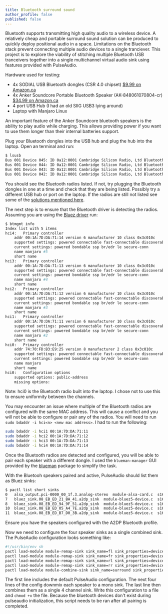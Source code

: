 ```yaml
---
title: Bluetooth surround sound
author_profile: false
published: false
---
```


Bluetooth supports transmitting high quality audio to a wireless device. A relatively cheap and portable surround sound solution can be produced to quickly deploy positional audio in a space. Limitations on the Bluetooth stack prevent connecting multiple audio devices to a single tranciever. This project is to explore the viability of stitching multiple Bluetooth USB tranceivers together into a single multichannel virtual audio sink using features provided with PulseAudio.

Hardware used for testing:
- 4x SODIAL USB Bluetooth dongles (CSR 4.0 chipset) [$9.99 on Amazon.ca](https://www.amazon.ca/gp/product/B00E38N7QE/)
- 4x Anker Soundcore Portable Bluetooth Speaker (AK-848061070804-cr) [$34.99 on Amazon.ca](https://www.amazon.ca/gp/product/B07QQQG7FV/)
- 4 port USB Hub (I had an old SIIG USB3 lying around)
- Laptop with Manjaro Linux

An important feature of the Anker Soundcore bluetooth speakers is the ability to play audio while charging. This allows providing power if you want to use them longer than their internal batteries support.

Plug your Bluetooth dongles into the USB hub and plug the hub into the laptop. Open an terminal and run:
```sh
$ lsusb
Bus 001 Device 045: ID 0a12:0001 Cambridge Silicon Radio, Ltd Bluetooth Dongle (HCI mode)
Bus 001 Device 044: ID 0a12:0001 Cambridge Silicon Radio, Ltd Bluetooth Dongle (HCI mode)
Bus 001 Device 043: ID 0a12:0001 Cambridge Silicon Radio, Ltd Bluetooth Dongle (HCI mode)
Bus 001 Device 042: ID 0a12:0001 Cambridge Silicon Radio, Ltd Bluetooth Dongle (HCI mode)
```

You should see the Bluetooth radios listed. If not, try plugging the Bluetooth dongles in one at a time and check that they are being listed.
Possibly try a different USB hub or port on the laptop. If the radios are still not listed see some of the [solutions mentioned here](https://superuser.com/questions/1310775/bluetooth-adapter-not-detected-on-linux).

The next step is to ensure that the Bluetooth driver is detecting the radios. Assuming you are using the [Bluez driver](https://archlinux.org/packages/extra/x86_64/bluez/) run:
```sh
$ btmgmt info
Index list with 5 items
hci4:	Primary controller
	addr 00:1A:7D:DA:71:14 version 6 manufacturer 10 class 0x3c010c
	supported settings: powered connectable fast-connectable discoverable bondable link-security ssp br/edr hs le advertising secure-conn debug-keys privacy static-addr phy-configuration 
	current settings: powered bondable ssp br/edr le secure-conn 
	name manjaro #5
	short name 
hci3:	Primary controller
	addr 00:1A:7D:DA:71:13 version 6 manufacturer 10 class 0x3c010c
	supported settings: powered connectable fast-connectable discoverable bondable link-security ssp br/edr hs le advertising secure-conn debug-keys privacy static-addr phy-configuration 
	current settings: powered bondable ssp br/edr le secure-conn 
	name manjaro #4
	short name 
hci2:	Primary controller
	addr 00:1A:7D:DA:71:12 version 6 manufacturer 10 class 0x3c010c
	supported settings: powered connectable fast-connectable discoverable bondable link-security ssp br/edr hs le advertising secure-conn debug-keys privacy static-addr phy-configuration 
	current settings: powered bondable ssp br/edr le secure-conn 
	name manjaro #3
	short name 
hci1:	Primary controller
	addr 00:1A:7D:DA:71:11 version 6 manufacturer 10 class 0x3c010c
	supported settings: powered connectable fast-connectable discoverable bondable link-security ssp br/edr hs le advertising secure-conn debug-keys privacy static-addr phy-configuration 
	current settings: powered bondable ssp br/edr le secure-conn 
	name manjaro #2
	short name 
hci0:	Primary controller
	addr 74:70:FD:B3:E9:25 version 8 manufacturer 2 class 0x3c010c
	supported settings: powered connectable fast-connectable discoverable bondable link-security ssp br/edr hs le advertising secure-conn debug-keys privacy configuration static-addr phy-configuration wide-band-speech 
	current settings: powered bondable ssp br/edr le secure-conn 
	name manjaro
	short name 
hci0:	Configuration options
	supported options: public-address 
	missing options: 

```

Note: hci0 is the Bluetooth radio built into the laptop. I chose not to use this to ensure uniformity between the channels.

You may encounter an issue where multiple of the Bluetooth radios are configured with the same MAC address. This will cause a conflict and you will not be able to configure or pair any of the radios. You will need to run `sudo bdaddr -i hci<n> <new mac address>`.
I had to run the following:
```sh
sudo bdaddr -i hci1 00:1A:7D:DA:71:11
sudo bdaddr -i hci2 00:1A:7D:DA:71:12
sudo bdaddr -i hci3 00:1A:7D:DA:71:13
sudo bdaddr -i hci4 00:1A:7D:DA:71:14
```

Once the Bluetooth radios are detected and configured, you will be able to pair each speaker with a different dongle. I used the `blueman-manager` GUI provided by the [blueman](https://archlinux.org/packages/community/x86_64/blueman/) package to simplify the task.

With the Bluetooh speakers paired and active, PulseAudio should list them as Bluez sinks:
```sh
$ pactl list short sinks
0	alsa_output.pci-0000_00_1f.3.analog-stereo	module-alsa-card.c	s16le 2ch 44100Hz	RUNNING
7	bluez_sink.08_EB_ED_21_BA_41.a2dp_sink	module-bluez5-device.c	s16le 2ch 44100Hz	RUNNING
8	bluez_sink.08_EB_ED_94_9F_51.a2dp_sink	module-bluez5-device.c	s16le 2ch 44100Hz	RUNNING
10	bluez_sink.08_EB_ED_05_A4_7E.a2dp_sink	module-bluez5-device.c	s16le 2ch 44100Hz	RUNNING
11	bluez_sink.08_EB_ED_B7_D0_3B.a2dp_sink	module-bluez5-device.c	s16le 2ch 44100Hz	RUNNING
```

Ensure you have the speakers configured with the A2DP Bluetooth profile.

Now we need to configure the four speaker sinks as a single combined sink. The PulseAudio configuration looks something like:
```sh
#!/usr/bin/env sh
pactl load-module module-remap-sink sink_name=fl sink_properties=device.description="Front left Bluetooth speaker" master=bluez_sink.08_EB_ED_21_BA_41.a2dp_sink channels=2 channel_map=front-left,front-left master_channel_map=front-left,front-right
pactl load-module module-remap-sink sink_name=fr sink_properties=device.description="Front right Bluetooth speaker" master=bluez_sink.08_EB_ED_94_9F_51.a2dp_sink channels=2 channel_map=front-right,front-right master_channel_map=front-left,front-right
pactl load-module module-remap-sink sink_name=rl sink_properties=device.description="Rear left Bluetooth speaker" master=bluez_sink.08_EB_ED_05_A4_7E.a2dp_sink channels=2 channel_map=rear-left,rear-left master_channel_map=front-left,front-right
pactl load-module module-remap-sink sink_name=rr sink_properties=device.description="Rear right Bluetooth speaker" master=bluez_sink.08_EB_ED_B7_D0_3B.a2dp_sink channels=2 channel_map=rear-right,rear-right master_channel_map=front-left,front-right
pactl load-module module-combine-sink sink_name=surround sink_properties=device.description="Bluetooth surround" slaves=fl,fr,rl,rr channels=4 channel_map=front-left,front-right,rear-left,rear-right
```

The first line includes the default PulseAudio configuration. The next four lines of the config downmix each speaker to a mono sink. The last line then combines them as a single 4 channel sink. Write this configuration to a file and `chmod +x` the file. Because the bluetooth devices don't exist during pulseaudio initialization, this script needs to be ran after all pairing is completed. 
